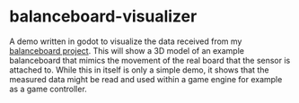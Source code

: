 # balanceboard-visualizer

A demo written in godot to visualize the data received from my [balanceboard project](https://github.com/c0decaps/balanceboard). This will show a 3D model of an example balanceboard that mimics the movement of the real board that the sensor is attached to. 
While this in itself is only a simple demo, it shows that the measured data might be read and used within a game engine for example as a game controller.
